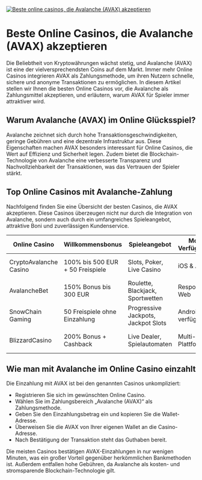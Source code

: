 [![Beste online casinos, die Avalanche (AVAX) akzeptieren](https://123-caf.pages.dev/gitsignup.png)](https://vrmoo.ru/Bt82HjjY)

<h1>Beste Online Casinos, die Avalanche (AVAX) akzeptieren</h1>  <p>Die Beliebtheit von Kryptowährungen wächst stetig, und Avalanche (AVAX) ist eine der vielversprechendsten Coins auf dem Markt. Immer mehr Online Casinos integrieren AVAX als Zahlungsmethode, um ihren Nutzern schnelle, sichere und anonyme Transaktionen zu ermöglichen. In diesem Artikel stellen wir Ihnen die besten Online Casinos vor, die Avalanche als Zahlungsmittel akzeptieren, und erläutern, warum AVAX für Spieler immer attraktiver wird.</p>  <h2>Warum Avalanche (AVAX) im Online Glücksspiel?</h2>  <p>Avalanche zeichnet sich durch hohe Transaktionsgeschwindigkeiten, geringe Gebühren und eine dezentrale Infrastruktur aus. Diese Eigenschaften machen AVAX besonders interessant für Online Casinos, die Wert auf Effizienz und Sicherheit legen. Zudem bietet die Blockchain-Technologie von Avalanche eine verbesserte Transparenz und Nachvollziehbarkeit der Transaktionen, was das Vertrauen der Spieler stärkt.</p>  <h2>Top Online Casinos mit Avalanche-Zahlung</h2>  <p>Nachfolgend finden Sie eine Übersicht der besten Casinos, die AVAX akzeptieren. Diese Casinos überzeugen nicht nur durch die Integration von Avalanche, sondern auch durch ein umfangreiches Spieleangebot, attraktive Boni und zuverlässigen Kundenservice.</p>  <table>   <thead>     <tr>       <th>Online Casino</th>       <th>Willkommensbonus</th>       <th>Spieleangebot</th>       <th>Mobile Verfügbarkeit</th>       <th>Besonderheiten</th>     </tr>   </thead>   <tbody>     <tr>       <td>CryptoAvalanche Casino</td>       <td>100% bis 500 EUR + 50 Freispiele</td>       <td>Slots, Poker, Live Casino</td>       <td>iOS & Android</td>       <td>Lightning-Schnelle AVAX-Auszahlungen</td>     </tr>     <tr>       <td>AvalancheBet</td>       <td>150% Bonus bis 300 EUR</td>       <td>Roulette, Blackjack, Sportwetten</td>       <td>Responsive Web</td>       <td>Exklusive AVAX-Turniere</td>     </tr>     <tr>       <td>SnowChain Gaming</td>       <td>50 Freispiele ohne Einzahlung</td>       <td>Progressive Jackpots, Jackpot Slots</td>       <td>Android App verfügbar</td>       <td>Niedrige Einzahlungsgrenze in AVAX</td>     </tr>     <tr>       <td>BlizzardCasino</td>       <td>200% Bonus + Cashback</td>       <td>Live Dealer, Spielautomaten</td>       <td>Multi-Plattform</td>       <td>AVAX-Smart-Contract Integration</td>     </tr>   </tbody> </table>  <h2>Wie man mit Avalanche im Online Casino einzahlt</h2>  <p>Die Einzahlung mit AVAX ist bei den genannten Casinos unkompliziert:</p> <ul>   <li>Registrieren Sie sich im gewünschten Online Casino.</li>   <li>Wählen Sie im Zahlungsbereich „Avalanche (AVAX)“ als Zahlungsmethode.</li>   <li>Geben Sie den Einzahlungsbetrag ein und kopieren Sie die Wallet-Adresse.</li>   <li>Überweisen Sie die AVAX von Ihrer eigenen Wallet an die Casino-Adresse.</li>   <li>Nach Bestätigung der Transaktion steht das Guthaben bereit.</li> </ul>  <p>Die meisten Casinos bestätigen AVAX-Einzahlungen in nur wenigen Minuten, was ein großer Vorteil gegenüber herkömmlichen Bankmethoden ist. Außerdem entfallen hohe Gebühren, da Avalanche als kosten- und stromsparende Blockchain-Technologie gilt.</p>